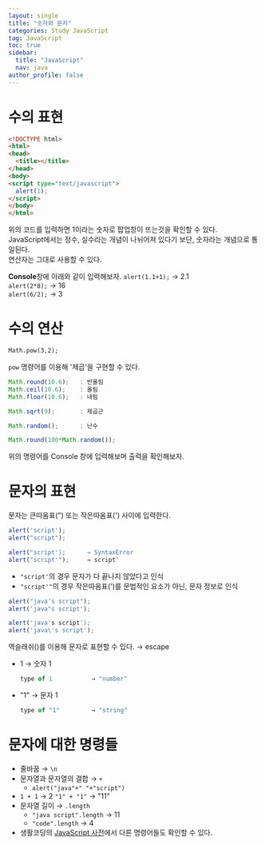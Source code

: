 ```yaml
---
layout: single
title: "숫자와 문자"
categories: Study JavaScript
tag: JavaScript
toc: true
sidebar:
  title: "JavaScript"
  nav: java
author_profile: false
---
```


# 수의 표현
```html
<!DOCTYPE html>
<html>
<head>
  <title></title>
</head>
<body>
<script type="text/javascript">
  alert(1);
</script>
</body>
</html>
```
위의 코드를 입력하면 1이라는 숫자로 팝업창이 뜨는것을 확인할 수 있다.  
JavaScript에서는 정수, 실수라는 개념이 나뉘어져 있다기 보단, 숫자라는 개념으로 통일된다.  
연산자는 그대로 사용할 수 있다.  

**Console**창에 아래와 같이 입력해보자.
`alert(1.1+1);` → 2.1  
`alert(2*8);` → 16  
`alert(6/2);` → 3  

# 수의 연산
```html
Math.pow(3,2);
```
`pow` 명령어를 이용해 '제곱'을 구현할 수 있다.  
```javascript
Math.round(10.6);   : 반올림
Math.ceil(10.6);    : 올림
Math.floor(10.6);   : 내림
```
```javascript
Math.sqrt(9);       : 제곱근
```
```javascript
Math.random();      : 난수
```
```javascript
Math.round(100*Math.random());
```
위의 명령어를 Console 창에 입력해보며 출력을 확인해보자.  

# 문자의 표현
문자는 큰따옴표(") 또는 작은따옴표(') 사이에 입력한다.
```javascript
alert('script');
alert("script");

alert("script');      → SyntaxError
alert("script'");     → script'
```
- `"script'`의 경우 문자가 다 끝나지 않았다고 인식
- `"script'"`의 경우 작은따옴표(')를 문법적인 요소가 아닌, 문자 정보로 인식


```javascript
alert("java's script");
alert('java"s script');

alert('java's script');
alert('java\'s script');
```
역슬래쉬(\)를 이용해 문자로 표현할 수 있다.  → escape

- 1 → 숫자 1
  ```javascript
  type of 1           → "number"
  ```
- "1" → 문자 1
  ```javascript
  type of "1"         → "string"
  ```

# 문자에 대한 명령들

- 줄바꿈 → `\n`
- 문자열과 문자열의 결합 → `+`
  - `alert("java"+" "+"script")`
- `1 + 1` → 2
  `"1" + "1"` → "11"
- 문자열 길이 → `.length`
  - `"java script".length` → 11
  - `"code".length` → 4
- 생활코딩의 [JavaScript 사전](https://www.opentutorials.org/course/50/37)에서 다른 명령어들도 확인할 수 있다.


